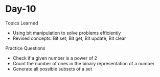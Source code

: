 # Day-10
Topics Learned
- Using bit manipulation to solve problems efficiently
- Revised concepts: Bit set, Bit get, Bit update, Bit clear

Practice Questions
- Check if a given number is a power of 2
- Count the number of ones in the binary representation of a number
- Generate all possible subsets of a set

